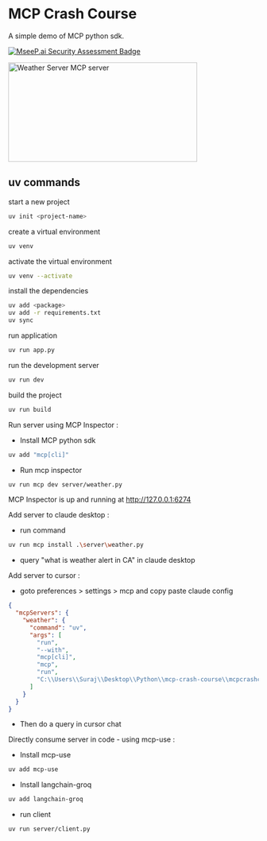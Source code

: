 # MCP Crash Course

A simple demo of MCP python sdk.

[![MseeP.ai Security Assessment Badge](https://mseep.net/pr/suryanshp1-mcpcrashcourse-badge.png)](https://mseep.ai/app/suryanshp1-mcpcrashcourse)

<a href="https://glama.ai/mcp/servers/@suryanshp1/mcpcrashcourse">
  <img width="380" height="200" src="https://glama.ai/mcp/servers/@suryanshp1/mcpcrashcourse/badge" alt="Weather Server MCP server" />
</a>

## uv commands

start a new project
```bash
uv init <project-name>
```

create a virtual environment
```bash
uv venv
```

activate the virtual environment
```bash
uv venv --activate
```

install the dependencies
```bash
uv add <package>
uv add -r requirements.txt
uv sync
```

run application
```bash
uv run app.py
```

run the development server
```bash
uv run dev
```

build the project
```bash
uv run build
```

Run server using MCP Inspector :

- Install MCP python sdk

```bash
uv add "mcp[cli]"
```

- Run mcp inspector

```bash
uv run mcp dev server/weather.py
```

MCP Inspector is up and running at http://127.0.0.1:6274

Add server to claude desktop :

- run command
```bash
uv run mcp install .\server\weather.py
```
- query "what is weather alert in CA" in claude desktop

Add server to cursor :

- goto preferences > settings > mcp and copy paste claude config
```json
{
  "mcpServers": {
    "weather": {
      "command": "uv",
      "args": [
        "run",
        "--with",
        "mcp[cli]",
        "mcp",
        "run",
        "C:\\Users\\Suraj\\Desktop\\Python\\mcp-crash-course\\mcpcrashcourse\\server\\weather.py"
      ]
    }
  }
}
```
- Then do a query in cursor chat


Directly consume server in code - using mcp-use :

- Install mcp-use

```bash
uv add mcp-use
```

- Install langchain-groq

```bash
uv add langchain-groq
```

- run client

```bash
uv run server/client.py
```